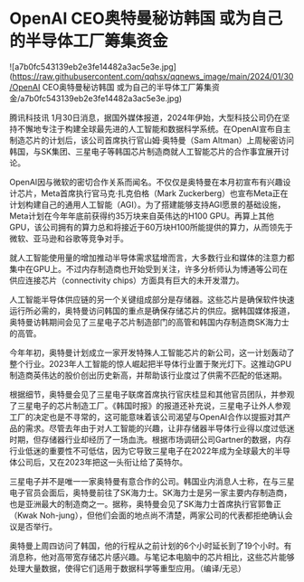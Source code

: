 # OpenAI CEO奥特曼秘访韩国 或为自己的半导体工厂筹集资金

![a7b0fc543139eb2e3fe14482a3ac5e3e.jpg](https://raw.githubusercontent.com/qqhsx/qqnews_image/main/2024/01/30/OpenAI CEO奥特曼秘访韩国 或为自己的半导体工厂筹集资金/a7b0fc543139eb2e3fe14482a3ac5e3e.jpg)

腾讯科技讯
1月30日消息，据国外媒体报道，2024年伊始，大型科技公司仍在坚持不懈地专注于构建全球最先进的人工智能和数据科学系统。在OpenAI宣布自主制造芯片的计划后，该公司首席执行官山姆·奥特曼（Sam
Altman）上周秘密访问韩国，与SK集团、三星电子等韩国芯片制造商就人工智能芯片的合作事宜展开讨论。

OpenAI因与微软的密切合作关系而闻名。不仅仅是奥特曼在本月初宣布有兴趣设计芯片，Meta首席执行官马克·扎克伯格（Mark
Zuckerberg）也宣布Meta正在计划构建自己的通用人工智能（AGI）。为了搭建能够支持AGI愿景的基础设施，Meta计划在今年年底前获得约35万块来自英伟达的H100
GPU。再算上其他GPU，该公司拥有的算力总和将接近于60万块H100所能提供的算力，从而领先于微软、亚马逊和谷歌等竞争对手。

就人工智能使用量的增加推动半导体需求猛增而言，大多数行业和媒体的注意力都集中在GPU上。不过内存制造商也开始受到关注，许多分析师认为博通等公司在供应连接芯片（connectivity
chips）方面具有巨大的未开发潜力。

人工智能半导体供应链的另一个关键组成部分是存储器。这些芯片是确保软件快速运行所必需的，奥特曼访问韩国的重点是确保存储芯片的供应。据韩国媒体报道，奥特曼访韩期间会见了三星电子芯片制造部门的高管和韩国内存制造商SK海力士的高管。

今年年初，奥特曼计划成立一家开发特殊人工智能芯片的新公司，这一计划轰动了整个行业。2023年人工智能的惊人崛起把半导体行业置于聚光灯下。这推动GPU制造商英伟达的股价创出历史新高，并帮助该行业度过了供需不匹配的低迷期。

根据细节，奥特曼会见了三星电子联席首席执行官庆桂显和其他官员团队，并参观了三星电子的芯片制造工厂。《韩国时报》的报道还补充说，三星电子让外人参观工厂的决定也是不寻常的，这可能意味着该公司渴望与OpenAI合作以提振对其产品的需求。尽管去年由于对人工智能的兴趣，让非存储器半导体行业得以度过低迷时期，但存储器行业却经历了一场血洗。根据市场调研公司Gartner的数据，内存行业低迷的重要性不可低估，因为它导致三星电子在2022年成为全球最大的半导体公司后，又在2023年把这一头衔让给了英特尔。

三星电子并不是唯一一家奥特曼有意合作的公司。韩国业内消息人士称，在与三星电子官员会面后，奥特曼前往了SK海力士。SK海力士是另一家主要内存制造商，也是亚洲最大的制造商之一。据称，奥特曼会见了SK海力士首席执行官郭鲁正（Kwak
Noh-jung），但他们会面的地点尚不清楚，两家公司的代表都拒绝确认会议是否举行。

奥特曼上周四访问了韩国，他的行程从之前计划的6个小时延长到了19个小时。有消息称，他对高带宽存储芯片感兴趣。与笔记本电脑中的芯片相比，这些芯片能够处理大量数据，使得它们适用于数据科学等重型应用。（编译/无忌）


